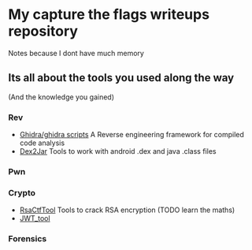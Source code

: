 # My capture the flags writeups repository
Notes because I dont have much memory
## Its all about the tools you used along the way
(And the knowledge you gained)
### Rev
- [Ghidra/ghidra scripts](https://github.com/NationalSecurityAgency/ghidra) A Reverse engineering framework for compiled code analysis
- [Dex2Jar](https://github.com/pxb1988/dex2jar) Tools to work with android .dex and java .class files
### Pwn

### Crypto
- [RsaCtfTool](https://github.com/RsaCtfTool/RsaCtfTool) Tools to crack RSA encryption (TODO learn the maths)
- [JWT_tool](https://github.com/ticarpi/jwt_tool)
### Forensics
